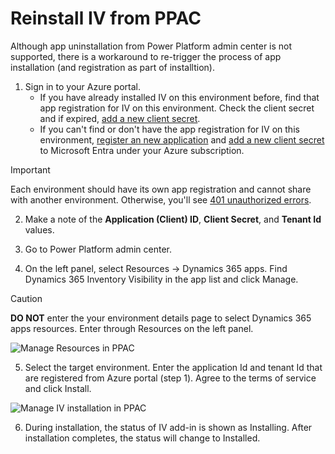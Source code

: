 # Reinstall IV from PPAC

Although app uninstallation from Power Platform admin center is not supported, there is a workaround to re-trigger the process of app installation (and registration as part of installtion).

1. Sign in to your Azure portal.
    - If you have already installed IV on this environment before, find that app registration for IV on this environment. Check the client secret and if expired, [add a new client secret](https://learn.microsoft.com/entra/identity-platform/how-to-add-credentials?tabs=certificate).
    - If you can't find or don't have the app registration for IV on this environment, [register an new application](https://learn.microsoft.com/entra/identity-platform/quickstart-register-app) and [add a new client secret](https://learn.microsoft.com/entra/identity-platform/how-to-add-credentials?tabs=certificate) to Microsoft Entra under your Azure subscription.

> [!IMPORTANT]
> Each environment should have its own app registration and cannot share with another environment. Otherwise, you'll see [401 unauthorized errors](401%20unauthorized%20invalid%20token%20issue.md).

2. Make a note of the **Application (Client) ID**, **Client Secret**, and **Tenant Id** values.

3. Go to Power Platform admin center.

4. On the left panel, select Resources -> Dynamics 365 apps. Find Dynamics 365 Inventory Visibility in the app list and click Manage.

> [!CAUTION]
> **DO NOT** enter the your environment details page to select Dynamics 365 apps resources. Enter through Resources on the left panel.

![Manage Resources in PPAC](media/ppac-manage-resources.png)

5. Select the target environment. Enter the application Id and tenant Id that are registered from Azure portal (step 1). Agree to the terms of service and click Install.

![Manage IV installation in PPAC](media/ppac-manage-IV-install.png)

6. During installation, the status of IV add-in is shown as Installing. After installation completes, the status will change to Installed.
